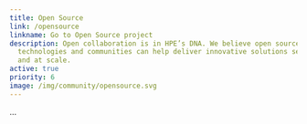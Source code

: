 ```yaml
---
title: Open Source
link: /opensource
linkname: Go to Open Source project
description: Open collaboration is in HPE’s DNA. We believe open source
  technologies and communities can help deliver innovative solutions securely
  and at scale.
active: true
priority: 6
image: /img/community/opensource.svg
---
```

...